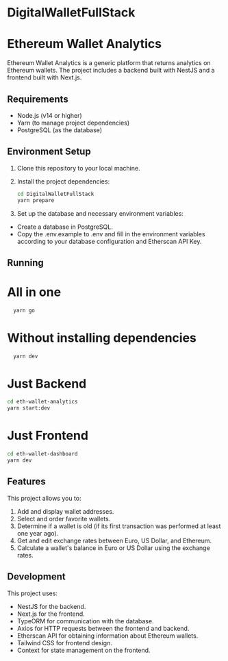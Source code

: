 # DigitalWalletFullStack

# Ethereum Wallet Analytics

Ethereum Wallet Analytics is a generic platform that returns analytics on Ethereum wallets. The project includes a backend built with NestJS and a frontend built with Next.js.

## Requirements

- Node.js (v14 or higher)
- Yarn (to manage project dependencies)
- PostgreSQL (as the database)

## Environment Setup

1. Clone this repository to your local machine.
2. Install the project dependencies:

   ```sh
   cd DigitalWalletFullStack
   yarn prepare
   ```

3. Set up the database and necessary environment variables:

- Create a database in PostgreSQL.
- Copy the .env.example to .env and fill in the environment variables according to your database configuration and Etherscan API Key.

## Running

# All in one

```sh
  yarn go
```

# Without installing dependencies

```sh
  yarn dev
```

# Just Backend

```sh
cd eth-wallet-analytics
yarn start:dev
```

# Just Frontend

```sh
cd eth-wallet-dashboard
yarn dev
```

## Features
This project allows you to:

1. Add and display wallet addresses.
2. Select and order favorite wallets.
3. Determine if a wallet is old (if its first transaction was performed at least one year ago).
4. Get and edit exchange rates between Euro, US Dollar, and Ethereum.
5. Calculate a wallet's balance in Euro or US Dollar using the exchange rates.

## Development
This project uses:

 - NestJS for the backend.
 - Next.js for the frontend.
 - TypeORM for communication with the database.
 - Axios for HTTP requests between the frontend and backend.
 - Etherscan API for obtaining information about Ethereum wallets.
 - Tailwind CSS for frontend design.
 - Context for state management on the frontend.